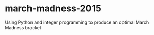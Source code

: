 # march-madness-2015
Using Python and integer programming to produce an optimal March Madness bracket
